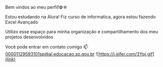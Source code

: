 Bem vindos ao meu perfil!✿☆

Estou estudando na Alura!
Fiz curso de informatica, agora estou fazendo Excel Avançado

Utilizo esse espaço para minha organização e compartilhamento dos meu projetos desenvolvidos

Você pode entrar em contato comigo 📫
00001129593101sp@al.educacao.sp.gov.br
![https://i.gifer.com/3Ypj.gif](link)
